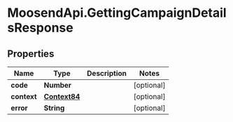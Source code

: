 # MoosendApi.GettingCampaignDetailsResponse

## Properties
Name | Type | Description | Notes
------------ | ------------- | ------------- | -------------
**code** | **Number** |  | [optional] 
**context** | [**Context84**](Context84.md) |  | [optional] 
**error** | **String** |  | [optional] 



